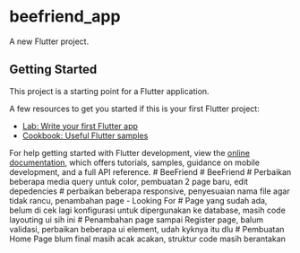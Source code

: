 # beefriend_app

A new Flutter project.

## Getting Started

This project is a starting point for a Flutter application.

A few resources to get you started if this is your first Flutter project:

- [Lab: Write your first Flutter app](https://docs.flutter.dev/get-started/codelab)
- [Cookbook: Useful Flutter samples](https://docs.flutter.dev/cookbook)

For help getting started with Flutter development, view the
[online documentation](https://docs.flutter.dev/), which offers tutorials,
samples, guidance on mobile development, and a full API reference.
#   B e e F r i e n d  
 #   B e e F r i e n d  
 #   P e r b a i k a n   b e b e r a p a   m e d i a   q u e r y   u n t u k   c o l o r ,   p e m b u a t a n   2   p a g e   b a r u ,   e d i t   d e p e d e n c i e s  
 #   p e r b a i k a n   b e b e r a p a   r e s p o n s i v e ,   p e n y e s u a i a n   n a m a   f i l e   a g a r   t i d a k   r a n c u ,   p e n a m b a h a n   p a g e   -   L o o k i n g   F o r  
 #   P a g e   y a n g   s u d a h   a d a ,   b e l u m   d i   c e k   l a g i   k o n f i g u r a s i   u n t u k   d i p e r g u n a k a n   k e   d a t a b a s e ,   m a s i h   c o d e   l a y o u t i n g   u i   s i h   i n i  
 #   P e n a m b a h a n   p a g e   s a m p a i   R e g i s t e r   p a g e ,   b a l u m   v a l i d a s i ,   p e r b a i k a n   b e b e r a p a   u i   e l e m e n t ,   u d a h   k y k n y a   i t u   d l u    
 #   P e m b u a t a n   H o m e   P a g e   b l u m   f i n a l   m a s i h   a c a k   a c a k a n ,   s t r u k t u r   c o d e   m a s i h   b e r a n t a k a n  
 